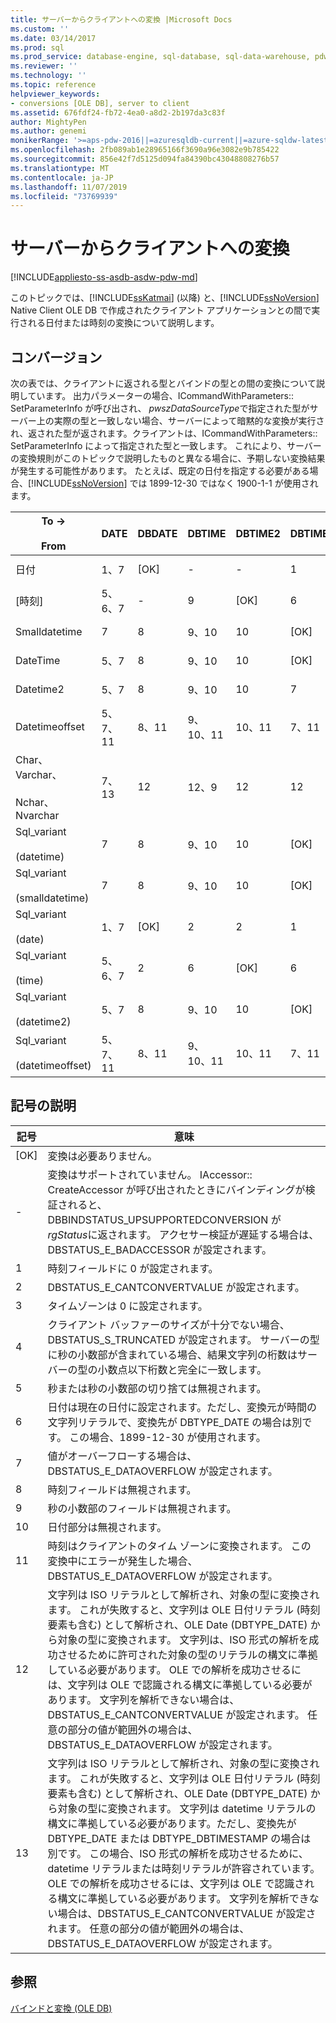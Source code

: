 ```yaml
---
title: サーバーからクライアントへの変換 |Microsoft Docs
ms.custom: ''
ms.date: 03/14/2017
ms.prod: sql
ms.prod_service: database-engine, sql-database, sql-data-warehouse, pdw
ms.reviewer: ''
ms.technology: ''
ms.topic: reference
helpviewer_keywords:
- conversions [OLE DB], server to client
ms.assetid: 676fdf24-fb72-4ea0-a8d2-2b197da3c83f
author: MightyPen
ms.author: genemi
monikerRange: '>=aps-pdw-2016||=azuresqldb-current||=azure-sqldw-latest||>=sql-server-2016||=sqlallproducts-allversions||>=sql-server-linux-2017||=azuresqldb-mi-current'
ms.openlocfilehash: 2fb089ab1e28965166f3690a96e3082e9b785422
ms.sourcegitcommit: 856e42f7d5125d094fa84390bc43048808276b57
ms.translationtype: MT
ms.contentlocale: ja-JP
ms.lasthandoff: 11/07/2019
ms.locfileid: "73769939"
---
```

# <a name="conversions-performed-from-server-to-client"></a>サーバーからクライアントへの変換
[!INCLUDE[appliesto-ss-asdb-asdw-pdw-md](../../includes/appliesto-ss-asdb-asdw-pdw-md.md)]

  このトピックでは、[!INCLUDE[ssKatmai](../../includes/sskatmai-md.md)] (以降) と、[!INCLUDE[ssNoVersion](../../includes/ssnoversion-md.md)] Native Client OLE DB で作成されたクライアント アプリケーションとの間で実行される日付または時刻の変換について説明します。  
  
## <a name="conversions"></a>コンバージョン  
 次の表では、クライアントに返される型とバインドの型との間の変換について説明しています。 出力パラメーターの場合、ICommandWithParameters:: SetParameterInfo が呼び出され、 *pwszDataSourceType*で指定された型がサーバー上の実際の型と一致しない場合、サーバーによって暗黙的な変換が実行され、返された型が返されます。クライアントは、ICommandWithParameters:: SetParameterInfo によって指定された型と一致します。 これにより、サーバーの変換規則がこのトピックで説明したものと異なる場合に、予期しない変換結果が発生する可能性があります。 たとえば、既定の日付を指定する必要がある場合、[!INCLUDE[ssNoVersion](../../includes/ssnoversion-md.md)] では 1899-12-30 ではなく 1900-1-1 が使用されます。  
  
|To -><br /><br /> From|DATE|DBDATE|DBTIME|DBTIME2|DBTIMESTAMP|DBTIMESTAMPOFFSET|FILETIME|BYTES|VARIANT|SSVARIANT|BSTR|STR|WSTR|  
|----------------------|----------|------------|------------|-------------|-----------------|-----------------------|--------------|-----------|-------------|---------------|----------|---------|----------|  
|日付|1、7|[OK]|-|-|1|1、3|1、7|-|[OK]\ (VT_BSTR)|[OK]|[OK]|4|4|  
|[時刻]|5、6、7|-|9|[OK]|6|3、6|5、6|-|[OK]\ (VT_BSTR)|[OK]|[OK]|4|4|  
|Smalldatetime|7|8|9、10|10|[OK]|3|7|-|7 (VT_DATE)|[OK]|[OK]|4|4|  
|DateTime|5、7|8|9、10|10|[OK]|3|7|-|7 (VT_DATE)|[OK]|[OK]|4|4|  
|Datetime2|5、7|8|9、10|10|7|3|5、7|-|[OK]\ (VT_BSTR)|[OK]|[OK]|4|4|  
|Datetimeoffset|5、7、11|8、11|9、10、11|10、11|7、11|[OK]|5、7、11|-|[OK]\ (VT_BSTR)|[OK]|[OK]|4|4|  
|Char、Varchar、<br /><br /> Nchar、Nvarchar|7、13|12|12、9|12|12|12|7、13|なし|なし|なし|なし|なし|なし|  
|Sql_variant<br /><br /> (datetime)|7|8|9、10|10|[OK]|3|7|-|7 (VT_DATE)|[OK]|[OK]|4|4|  
|Sql_variant<br /><br /> (smalldatetime)|7|8|9、10|10|[OK]|3|7|-|7 (VT_DATE)|[OK]|[OK]|4|4|  
|Sql_variant<br /><br /> (date)|1、7|[OK]|2|2|1|1、3|1、7|-|OK (VT_BSTR)|[OK]|[OK]|4|4|  
|Sql_variant<br /><br /> (time)|5、6、7|2|6|[OK]|6|3、6|5、6|-|OK (VT_BSTR)|[OK]|[OK]|4|4|  
|Sql_variant<br /><br /> (datetime2)|5、7|8|9、10|10|[OK]|3|5、7|-|OK (VT_BSTR)|[OK]|[OK]|4|4|  
|Sql_variant<br /><br /> (datetimeoffset)|5、7、11|8、11|9、10、11|10、11|7、11|[OK]|5、7、11|-|OK (VT_BSTR)|[OK]|[OK]|4|4|  
  
## <a name="key-to-symbols"></a>記号の説明  
  
|記号|意味|  
|------------|-------------|  
|[OK]|変換は必要ありません。|  
|-|変換はサポートされていません。 IAccessor:: CreateAccessor が呼び出されたときにバインディングが検証されると、DBBINDSTATUS_UPSUPPORTEDCONVERSION が*rgStatus*に返されます。 アクセサー検証が遅延する場合は、DBSTATUS_E_BADACCESSOR が設定されます。|  
|1|時刻フィールドに 0 が設定されます。|  
|2|DBSTATUS_E_CANTCONVERTVALUE が設定されます。|  
|3|タイムゾーンは 0 に設定されます。|  
|4|クライアント バッファーのサイズが十分でない場合、DBSTATUS_S_TRUNCATED が設定されます。 サーバーの型に秒の小数部が含まれている場合、結果文字列の桁数はサーバーの型の小数点以下桁数と完全に一致します。|  
|5|秒または秒の小数部の切り捨ては無視されます。|  
|6|日付は現在の日付に設定されます。ただし、変換元が時間の文字列リテラルで、変換先が DBTYPE_DATE の場合は別です。 この場合、1899-12-30 が使用されます。|  
|7|値がオーバーフローする場合は、DBSTATUS_E_DATAOVERFLOW が設定されます。|  
|8|時刻フィールドは無視されます。|  
|9|秒の小数部のフィールドは無視されます。|  
|10|日付部分は無視されます。|  
|11|時刻はクライアントのタイム ゾーンに変換されます。 この変換中にエラーが発生した場合、DBSTATUS_E_DATAOVERFLOW が設定されます。|  
|12|文字列は ISO リテラルとして解析され、対象の型に変換されます。 これが失敗すると、文字列は OLE 日付リテラル (時刻要素も含む) として解析され、OLE Date (DBTYPE_DATE) から対象の型に変換されます。 文字列は、ISO 形式の解析を成功させるために許可された対象の型のリテラルの構文に準拠している必要があります。 OLE での解析を成功させるには、文字列は OLE で認識される構文に準拠している必要があります。 文字列を解析できない場合は、DBSTATUS_E_CANTCONVERTVALUE が設定されます。 任意の部分の値が範囲外の場合は、DBSTATUS_E_DATAOVERFLOW が設定されます。|  
|13|文字列は ISO リテラルとして解析され、対象の型に変換されます。 これが失敗すると、文字列は OLE 日付リテラル (時刻要素も含む) として解析され、OLE Date (DBTYPE_DATE) から対象の型に変換されます。 文字列は datetime リテラルの構文に準拠している必要があります。ただし、変換先が DBTYPE_DATE または DBTYPE_DBTIMESTAMP の場合は別です。 この場合、ISO 形式の解析を成功させるために、datetime リテラルまたは時刻リテラルが許容されています。 OLE での解析を成功させるには、文字列は OLE で認識される構文に準拠している必要があります。 文字列を解析できない場合は、DBSTATUS_E_CANTCONVERTVALUE が設定されます。 任意の部分の値が範囲外の場合は、DBSTATUS_E_DATAOVERFLOW が設定されます。|  
  
## <a name="see-also"></a>参照  
 [バインドと変換 &#40;OLE DB&#41;](../../relational-databases/native-client-ole-db-date-time/conversions-ole-db.md)  
  
  
